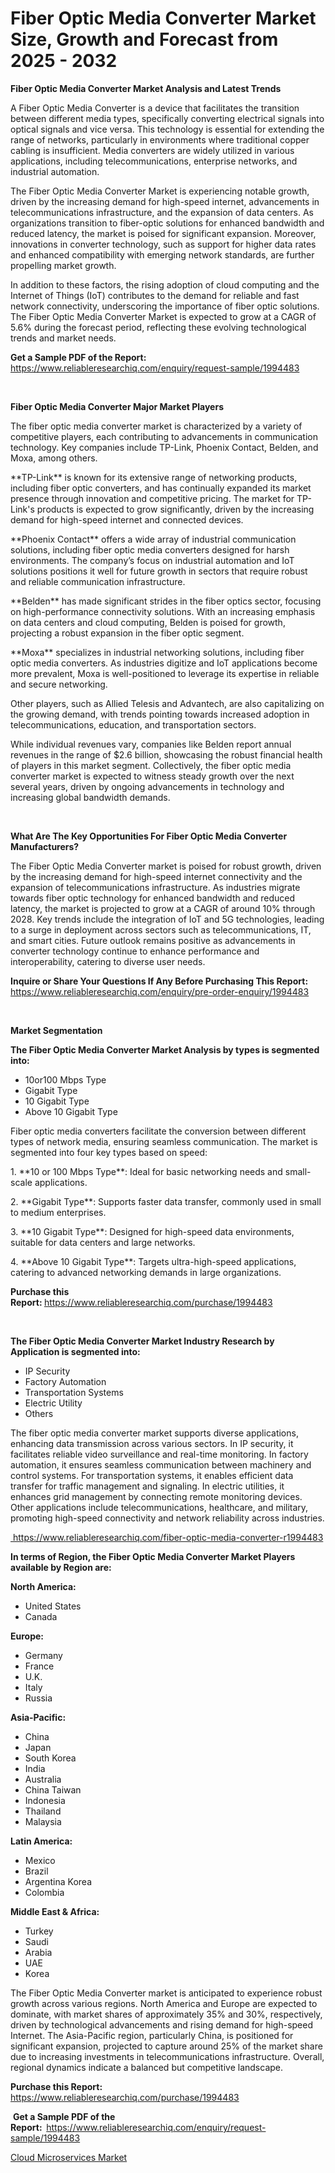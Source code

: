 <p><h1>Fiber Optic Media Converter Market Size, Growth and Forecast from 2025 - 2032</h1></p><p><strong>Fiber Optic Media Converter Market Analysis and Latest Trends</strong></p>
<p><p>A Fiber Optic Media Converter is a device that facilitates the transition between different media types, specifically converting electrical signals into optical signals and vice versa. This technology is essential for extending the range of networks, particularly in environments where traditional copper cabling is insufficient. Media converters are widely utilized in various applications, including telecommunications, enterprise networks, and industrial automation.</p><p>The Fiber Optic Media Converter Market is experiencing notable growth, driven by the increasing demand for high-speed internet, advancements in telecommunications infrastructure, and the expansion of data centers. As organizations transition to fiber-optic solutions for enhanced bandwidth and reduced latency, the market is poised for significant expansion. Moreover, innovations in converter technology, such as support for higher data rates and enhanced compatibility with emerging network standards, are further propelling market growth.</p><p>In addition to these factors, the rising adoption of cloud computing and the Internet of Things (IoT) contributes to the demand for reliable and fast network connectivity, underscoring the importance of fiber optic solutions. The Fiber Optic Media Converter Market is expected to grow at a CAGR of 5.6% during the forecast period, reflecting these evolving technological trends and market needs.</p></p>
<p><strong>Get a Sample PDF of the Report:&nbsp;</strong> <a href="https://www.reliableresearchiq.com/enquiry/request-sample/1994483?utm_campaign=2294&utm_medium=2&utm_source=Github&utm_content=ia&utm_term=15022025&utm_id=fiber-optic-media-converter">https://www.reliableresearchiq.com/enquiry/request-sample/1994483</a></p>
<p>&nbsp;</p>
<p><strong>Fiber Optic Media Converter Major Market Players</strong></p>
<p><p>The fiber optic media converter market is characterized by a variety of competitive players, each contributing to advancements in communication technology. Key companies include TP-Link, Phoenix Contact, Belden, and Moxa, among others.</p><p>**TP-Link** is known for its extensive range of networking products, including fiber optic converters, and has continually expanded its market presence through innovation and competitive pricing. The market for TP-Link's products is expected to grow significantly, driven by the increasing demand for high-speed internet and connected devices.</p><p>**Phoenix Contact** offers a wide array of industrial communication solutions, including fiber optic media converters designed for harsh environments. The company’s focus on industrial automation and IoT solutions positions it well for future growth in sectors that require robust and reliable communication infrastructure.</p><p>**Belden** has made significant strides in the fiber optics sector, focusing on high-performance connectivity solutions. With an increasing emphasis on data centers and cloud computing, Belden is poised for growth, projecting a robust expansion in the fiber optic segment.</p><p>**Moxa** specializes in industrial networking solutions, including fiber optic media converters. As industries digitize and IoT applications become more prevalent, Moxa is well-positioned to leverage its expertise in reliable and secure networking.</p><p>Other players, such as Allied Telesis and Advantech, are also capitalizing on the growing demand, with trends pointing towards increased adoption in telecommunications, education, and transportation sectors. </p><p>While individual revenues vary, companies like Belden report annual revenues in the range of $2.6 billion, showcasing the robust financial health of players in this market segment. Collectively, the fiber optic media converter market is expected to witness steady growth over the next several years, driven by ongoing advancements in technology and increasing global bandwidth demands.</p></p>
<p>&nbsp;</p>
<p><strong>What Are The Key Opportunities For Fiber Optic Media Converter Manufacturers?</strong></p>
<p><p>The Fiber Optic Media Converter market is poised for robust growth, driven by the increasing demand for high-speed internet connectivity and the expansion of telecommunications infrastructure. As industries migrate towards fiber optic technology for enhanced bandwidth and reduced latency, the market is projected to grow at a CAGR of around 10% through 2028. Key trends include the integration of IoT and 5G technologies, leading to a surge in deployment across sectors such as telecommunications, IT, and smart cities. Future outlook remains positive as advancements in converter technology continue to enhance performance and interoperability, catering to diverse user needs.</p></p>
<p><strong>Inquire or Share Your Questions If Any Before Purchasing This Report:</strong> <a href="https://www.reliableresearchiq.com/enquiry/pre-order-enquiry/1994483?utm_campaign=2294&utm_medium=2&utm_source=Github&utm_content=ia&utm_term=15022025&utm_id=fiber-optic-media-converter">https://www.reliableresearchiq.com/enquiry/pre-order-enquiry/1994483</a></p>
<p>&nbsp;</p>
<p><strong>Market Segmentation</strong></p>
<p><strong>The Fiber Optic Media Converter Market Analysis by types is segmented into:</strong></p>
<p><ul><li>10or100 Mbps Type</li><li>Gigabit Type</li><li>10 Gigabit Type</li><li>Above 10 Gigabit Type</li></ul></p>
<p><p>Fiber optic media converters facilitate the conversion between different types of network media, ensuring seamless communication. The market is segmented into four key types based on speed: </p><p>1. **10 or 100 Mbps Type**: Ideal for basic networking needs and small-scale applications.</p><p>2. **Gigabit Type**: Supports faster data transfer, commonly used in small to medium enterprises.</p><p>3. **10 Gigabit Type**: Designed for high-speed data environments, suitable for data centers and large networks.</p><p>4. **Above 10 Gigabit Type**: Targets ultra-high-speed applications, catering to advanced networking demands in large organizations.</p></p>
<p><strong>Purchase this Report:&nbsp;</strong><a href="https://www.reliableresearchiq.com/purchase/1994483?utm_campaign=2294&utm_medium=2&utm_source=Github&utm_content=ia&utm_term=15022025&utm_id=fiber-optic-media-converter">https://www.reliableresearchiq.com/purchase/1994483</a></p>
<p>&nbsp;</p>
<p><strong>The Fiber Optic Media Converter Market Industry Research by Application is segmented into:</strong></p>
<p><ul><li>IP Security</li><li>Factory Automation</li><li>Transportation Systems</li><li>Electric Utility</li><li>Others</li></ul></p>
<p><p>The fiber optic media converter market supports diverse applications, enhancing data transmission across various sectors. In IP security, it facilitates reliable video surveillance and real-time monitoring. In factory automation, it ensures seamless communication between machinery and control systems. For transportation systems, it enables efficient data transfer for traffic management and signaling. In electric utilities, it enhances grid management by connecting remote monitoring devices. Other applications include telecommunications, healthcare, and military, promoting high-speed connectivity and network reliability across industries.</p></p>
<p><a href="https://www.reliableresearchiq.com/fiber-optic-media-converter-r1994483?utm_campaign=2294&utm_medium=2&utm_source=Github&utm_content=ia&utm_term=15022025&utm_id=fiber-optic-media-converter">&nbsp;https://www.reliableresearchiq.com/fiber-optic-media-converter-r1994483</a></p>
<p><strong>In terms of Region, the Fiber Optic Media Converter Market Players available by Region are:</strong></p>
<p>
    <p> <strong> North America: </strong>
        <ul>
            <li>United States</li>
            <li>Canada</li>
        </ul>
        </p> 
    <p> <strong> Europe: </strong>
        <ul>
            <li>Germany</li>
            <li>France</li>
            <li>U.K.</li>
            <li>Italy</li>
            <li>Russia</li>
        </ul>
        </p> 
    <p> <strong> Asia-Pacific: </strong>
        <ul>
            <li>China</li>
            <li>Japan</li>
            <li>South Korea</li>
            <li>India</li>
            <li>Australia</li>
            <li>China Taiwan</li>
            <li>Indonesia</li>
            <li>Thailand</li>
            <li>Malaysia</li>
        </ul>
        </p> 
    <p> <strong> Latin America: </strong>
        <ul>
            <li>Mexico</li>
            <li>Brazil</li>
            <li>Argentina Korea</li>
            <li>Colombia</li>
        </ul>
        </p> 
    <p> <strong> Middle East & Africa: </strong>
        <ul>
            <li>Turkey</li>
            <li>Saudi</li>
            <li>Arabia</li>
            <li>UAE</li>
            <li>Korea</li>
        </ul>
    </p>
    </p>
<p><p>The Fiber Optic Media Converter market is anticipated to experience robust growth across various regions. North America and Europe are expected to dominate, with market shares of approximately 35% and 30%, respectively, driven by technological advancements and rising demand for high-speed Internet. The Asia-Pacific region, particularly China, is positioned for significant expansion, projected to capture around 25% of the market share due to increasing investments in telecommunications infrastructure. Overall, regional dynamics indicate a balanced but competitive landscape.</p></p>
<p><strong>Purchase this Report: </strong><a href="https://www.reliableresearchiq.com/purchase/1994483?utm_campaign=2294&utm_medium=2&utm_source=Github&utm_content=ia&utm_term=15022025&utm_id=fiber-optic-media-converter">https://www.reliableresearchiq.com/purchase/1994483</a></p>
<p>&nbsp;<strong>Get a Sample PDF of the Report:&nbsp;&nbsp;</strong><a href="https://www.reliableresearchiq.com/enquiry/request-sample/1994483?utm_campaign=2294&utm_medium=2&utm_source=Github&utm_content=ia&utm_term=15022025&utm_id=fiber-optic-media-converter">https://www.reliableresearchiq.com/enquiry/request-sample/1994483</a></p>
<p><strong></strong></p>
<p><p><a href="https://github.com/antonioc6hal/Market-Research-Report-List-1/blob/main/cloud-microservices-market.md?utm_campaign=2294&utm_medium=2&utm_source=Github&utm_content=ia&utm_term=15022025&utm_id=fiber-optic-media-converter">Cloud Microservices Market</a></p></p>